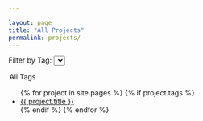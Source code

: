 ```yaml
---

layout: page
title: "All Projects"
permalink: projects/
---
```


<!-- Dropdown Filter -->
<label for="tag-filter">Filter by Tag:</label>
<select id="tag-filter">
  <option value="all" selected>All Tags</option>
</select>

<!-- Projects List -->
<ul id="projects-list">
  {% for project in site.pages %}
    {% if project.tags %}
      <li class="project-item" data-tags="{{ project.tags | join: ',' }}">
        <a href="{{ project.url }}">{{ project.title }}</a>
      </li>
    {% endif %}
  {% endfor %}
</ul>

<script>
// Dynamically populate the dropdown with unique tags from projects
document.addEventListener('DOMContentLoaded', function () {
  const tagDropdown = document.getElementById('tag-filter');
  const projectItems = document.querySelectorAll('.project-item');
  const uniqueTags = new Set();

  // Collect all tags from the project items
  projectItems.forEach(item => {
    const tags = item.getAttribute('data-tags').split(',');
    tags.forEach(tag => uniqueTags.add(tag.trim()));
  });

  // Add tags to the dropdown as options
  uniqueTags.forEach(tag => {
    const option = document.createElement('option');
    option.value = tag;
    option.textContent = tag.charAt(0).toUpperCase() + tag.slice(1); // Capitalize first letter
    tagDropdown.appendChild(option);
  });

  // Filter projects based on the selected tag
  tagDropdown.addEventListener('change', function () {
    const selectedTag = this.value;

    projectItems.forEach(item => {
      const tags = item.getAttribute('data-tags').split(',');
      if (selectedTag === 'all' || tags.includes(selectedTag)) {
        item.style.display = 'list-item';
      } else {
        item.style.display = 'none';
      }
    });
  });
});
</script>
